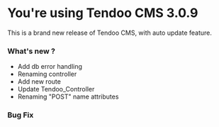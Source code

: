 # You're using Tendoo CMS 3.0.9
This is a brand new release of Tendoo CMS, with auto update feature.

### What's new ?

- Add db error handling
- Renaming controller
- Add new route
- Update Tendoo_Controller
- Renaming "POST" name attributes

### Bug Fix


